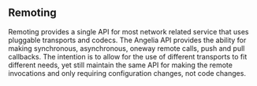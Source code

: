 ## Remoting

Remoting provides a single API for most network related service that uses pluggable transports and codecs. The Angelia API provides the ability for making synchronous, asynchronous, oneway remote calls, push and pull callbacks. The intention is to allow for the use of different transports to fit different needs, yet still maintain the same API for making the remote invocations and only requiring configuration changes, not code changes.